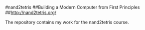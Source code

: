 #nand2tetris
##Building a Modern Computer from First Principles
##http://nand2tetris.org/

The repository contains my work for the nand2tetris course.